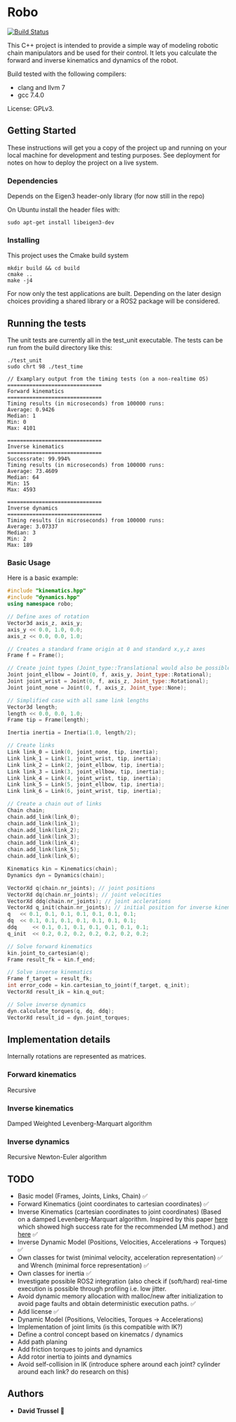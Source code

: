 # Robo

[![Build Status](https://travis-ci.org/dtrussel/robo.svg?branch=master)](https://travis-ci.org/dtrussel/robo)

This C++ project is intended to provide a simple way of modeling robotic chain manipulators and be used for their control. It lets you calculate the forward and inverse kinematics and dynamics of the robot.

Build tested with the following compilers:
* clang and llvm 7
* gcc 7.4.0

License: GPLv3.


## Getting Started

These instructions will get you a copy of the project up and running on your local machine for development and testing purposes. See deployment for notes on how to deploy the project on a live system.

### Dependencies

Depends on the Eigen3 header-only library (for now still in the repo)

On Ubuntu install the header files with:
```
sudo apt-get install libeigen3-dev
```

### Installing

This project uses the Cmake build system

```
mkdir build && cd build
cmake ..
make -j4
```

For now only the test applications are built. Depending on the later design choices providing a shared library or a ROS2 package will be considered.

## Running the tests

The unit tests are currently all in the test_unit executable.
The tests can be run from the build directory like this:

```
./test_unit
sudo chrt 98 ./test_time

// Examplary output from the timing tests (on a non-realtime OS)
==============================
Forward kinematics
==============================
Timing results (in microseconds) from 100000 runs:
Average: 0.9426
Median: 1
Min: 0
Max: 4101

==============================
Inverse kinematics
==============================
Successrate: 99.994%
Timing results (in microseconds) from 100000 runs:
Average: 73.4609
Median: 64
Min: 15
Max: 4593

==============================
Inverse dynamics
==============================
Timing results (in microseconds) from 100000 runs:
Average: 3.07337
Median: 3
Min: 2
Max: 189
```

### Basic Usage
Here is a basic example:

```cpp
#include "kinematics.hpp"
#include "dynamics.hpp"
using namespace robo;

// Define axes of rotation
Vector3d axis_z, axis_y;
axis_y << 0.0, 1.0, 0.0;
axis_z << 0.0, 0.0, 1.0;

// Creates a standard frame origin at 0 and standard x,y,z axes
Frame f = Frame();

// Create joint types (Joint_type::Translational would also be possible)
Joint joint_ellbow = Joint(0, f, axis_y, Joint_type::Rotational);
Joint joint_wrist = Joint(0, f, axis_z, Joint_type::Rotational);
Joint joint_none = Joint(0, f, axis_z, Joint_type::None);

// Simplified case with all same link lengths
Vector3d length;
length << 0.0, 0.0, 1.0;
Frame tip = Frame(length);

Inertia inertia = Inertia(1.0, length/2);

// Create links
Link link_0 = Link(0, joint_none, tip, inertia);
Link link_1 = Link(1, joint_wrist, tip, inertia);
Link link_2 = Link(2, joint_ellbow, tip, inertia);
Link link_3 = Link(3, joint_ellbow, tip, inertia);
Link link_4 = Link(4, joint_wrist, tip, inertia);
Link link_5 = Link(5, joint_ellbow, tip, inertia);
Link link_6 = Link(6, joint_wrist, tip, inertia);

// Create a chain out of links
Chain chain;
chain.add_link(link_0);
chain.add_link(link_1);
chain.add_link(link_2);
chain.add_link(link_3);
chain.add_link(link_4);
chain.add_link(link_5);
chain.add_link(link_6);

Kinematics kin = Kinematics(chain);
Dynamics dyn = Dynamics(chain);

VectorXd q(chain.nr_joints); // joint positions
VectorXd dq(chain.nr_joints); // joint velocities
VectorXd ddq(chain.nr_joints); // joint acclerations
VectorXd q_init(chain.nr_joints); // initial position for inverse kinematics
q 	<< 0.1, 0.1, 0.1, 0.1, 0.1, 0.1, 0.1;
dq 	<< 0.1, 0.1, 0.1, 0.1, 0.1, 0.1, 0.1;
ddq 	<< 0.1, 0.1, 0.1, 0.1, 0.1, 0.1, 0.1;
q_init 	<< 0.2, 0.2, 0.2, 0.2, 0.2, 0.2, 0.2;

// Solve forward kinematics
kin.joint_to_cartesian(q);
Frame result_fk = kin.f_end;

// Solve inverse kinematics
Frame f_target = result_fk;
int error_code = kin.cartesian_to_joint(f_target, q_init);
VectorXd result_ik = kin.q_out;

// Solve inverse dynamics
dyn.calculate_torques(q, dq, ddq);
VectorXd result_id = dyn.joint_torques;
```

## Implementation details
Internally rotations are represented as matrices.
### Forward kinematics
Recursive
### Inverse kinematics
Damped Weighted Levenberg-Marquart algorithm
### Inverse dynamics
Recursive Newton-Euler algorithm

## TODO
- Basic model (Frames, Joints, Links, Chain)  :white_check_mark:
- Forward Kinematics (joint coordinates to cartesian coordinates)  :white_check_mark:
- Inverse Kinematics (cartesian coordinates to joint coordinates) (Based on a damped Levenberg-Marquart algorithm. Inspired by this paper [here](http://mi.ams.eng.osaka-u.ac.jp/pub/2011/tro2011sugihara.pdf) which showed high success rate for the recommended LM method.) and [here](https://groups.csail.mit.edu/drl/journal_club/papers/033005/buss-2004.pdf) :white_check_mark:
- Inverse Dynamic Model (Positions, Velocities, Accelerations -> Torques) :white_check_mark:
- Own classes for twist (minimal velocity, acceleration representation) :white_check_mark: and Wrench (minimal force representation) :white_check_mark:
- Own classes for inertia :white_check_mark:
- Investigate possible ROS2 integration (also check if (soft/hard) real-time execution is possible through profiling i.e. low jitter.
- Avoid dynamic memory allocation with malloc/new after initialization to avoid page faults and obtain deterministic execution paths. :white_check_mark:
- Add license :white_check_mark:
- Dynamic Model (Positions, Velocities, Torques -> Accelerations)
- Implementation of joint limits (is this compatible with IK?)
- Define a control concept based on kinematcs / dynamics
- Add path planing
- Add friction torques to joints and dynamics
- Add rotor inertia to joints and dynamics
- Avoid self-collision in IK (introduce sphere around each joint? cylinder around each link? do research on this)

## Authors

* **David Trussel**  :monkey:
